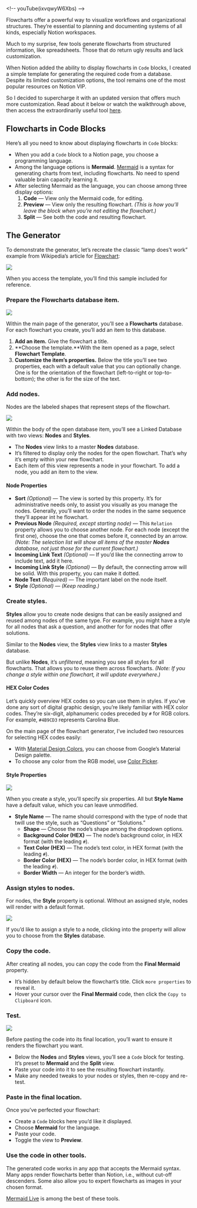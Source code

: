 
\<!-- youTube(ixvqwyW6Xbs) --\>

Flowcharts offer a powerful way to visualize workflows and organizational structures. They’re essential to planning and documenting systems of all kinds, especially Notion workspaces.

Much to my surprise, few tools generate flowcharts from structured information, like spreadsheets. Those that do return ugly results and lack customization.

When Notion added the ability to display flowcharts in `Code` blocks, I created a simple template for generating the required code from a database. Despite its limited customization options, the tool remains one of the most popular resources on Notion VIP. 

So I decided to supercharge it with an updated version that offers much more customization. Read about it below or watch the walkthrough above, then access the extraordinarily useful tool [here](https://www.notion.vip/product/notion-flowchart-generator).

## Flowcharts in Code Blocks
Here’s all you need to know about displaying flowcharts in `Code` blocks:

- When you add a `Code` block to a Notion page, you choose a programming language.
- Among the language options is **Mermaid**. [Mermaid](https://mermaid.js.org/) is a syntax for generating charts from text, including flowcharts. No need to spend valuable brain capacity learning it.
- After selecting Mermaid as the language, you can choose among three display options:
	1. **Code** — View only the Mermaid code, for editing.
	2. **Preview** — View only the resulting flowchart. _(This is how you’ll leave the block when you’re not editing the flowchart.)_
	3. **Split** — See both the code and resulting flowchart.

## The Generator
To demonstrate the generator, let’s recreate the classic “lamp does’t work” example from Wikipedia’s article for [Flowchart](https://en.wikipedia.org/wiki/Flowchart):

![](https://assets.notion.vip/assets/insights/flowchart-generator/og-flowchart.svg)

When you access the template, you’ll find this sample included for reference.

### Prepare the Flowcharts database item.

![](https://assets.notion.vip/assets/insights/flowchart-generator/create-flowcharts-database-item.gif)

Within the main page of the generator, you’ll see a **Flowcharts** database. For each flowchart you create, you’ll add an item to this database.

1. **Add an item.** Give the flowchart a title.
2. **Choose the template.**With the item opened as a page, select **Flowchart Template**.
3. **Customize the item’s properties.** Below the title you’ll see two properties, each with a default value that you can optionally change. One is for the orientation of the flowchart (left-to-right or top-to-bottom); the other is for the size of the text.

### Add nodes.
Nodes are the labeled shapes that represent steps of the flowchart.

![](https://assets.notion.vip/assets/insights/flowchart-generator/add-nodes.png)

Within the body of the open database item, you’ll see a Linked Database with two views: **Nodes** and **Styles**.

- The **Nodes** view links to a master **Nodes** database.
- It’s filtered to display only the nodes for the open flowchart. That’s why it’s empty within your new flowchart.
- Each item of this view represents a node in your flowchart. To add a node, you add an item to the view.

#### Node Properties
- **Sort** _(Optional)_ — The view is sorted by this property. It’s for administrative needs only, to assist you visually as you manage the nodes. Generally, you’ll want to order the nodes in the same sequence they’ll appear int he flowchart.
- **Previous Node** _(Required, except starting node)_ — This `Relation` property allows you to choose another node. For each node (except the first one), choose the one that comes before it, connected by an arrow. _(Note: The selection list will show all items of the master **Nodes** database, not just those for the current flowchart.)_
- **Incoming Link Text** _(Optional)_ — If you’d like the connecting arrow to include text, add it here.
-  **Incoming Link Style** _(Optional)_ — By default, the connecting arrow will be solid. With this property, you can make it dotted.
- **Node Text** _(Required)_ — The important label on the node itself.
- **Style** _(Optional)_ — _(Keep reading.)_

### Create styles.
**Styles** allow you to create node designs that can be easily assigned and reused among nodes of the same type. For example, you might have a style for all nodes that ask a question, and another for for nodes that offer solutions.

Similar to the **Nodes** view, the **Styles** view links to a master **Styles** database. 

But unlike **Nodes**, it’s _unfiltered_, meaning you see all styles for all flowcharts. That allows you to reuse them across flowcharts. _(Note: If you change a style within one flowchart, it will update everywhere.)_

#### HEX Color Codes
Let’s quickly overview HEX codes so you can use them in styles. If you’ve done any sort of digital graphic design, you’re likely familiar with HEX color codes. They’re six-digit, alphanumeric codes preceded by `#` for RGB colors. For example, `#4B9CD3` represents Carolina Blue.

On the main page of the flowchart generator, I’ve included two resources for selecting HEX codes easily:
- With [Material Design Colors](https://materialui.co/colors/), you can choose from Google’s Material Design palette.
- To choose any color from the RGB model, use [Color Picker](https://htmlcolorcodes.com/color-picker/). 

#### Style Properties

![](https://assets.notion.vip/assets/insights/flowchart-generator/styles.png)

When you create a style, you’ll specify six properties. All but **Style Name** have a default value, which you can leave unmodified.
- **Style Name** — The name should correspond with the type of node that twill use the style, such as “Questions” or “Solutions.”
	- **Shape** — Choose the node’s shape among the dropdown options.
	- **Background Color (HEX)** — The node’s background color, in HEX format (with the leading `#`).
	- **Text Color (HEX)** — The node’s text color, in HEX format (with the leading `#`).
	- **Border Color (HEX)** — The node’s border color, in HEX format (with the leading `#`).
	- **Border Width** — An integer for the border’s width.

### Assign styles to nodes.

For nodes, the **Style** property is optional. Without an assigned style, nodes will render with a default format.

![](https://assets.notion.vip/assets/insights/flowchart-generator/assign-style.gif)

If you’d like to assign a style to a node, clicking into the property will allow you to choose from the **Styles** database.

### Copy the code.

After creating all nodes, you can copy the code from the **Final Mermaid** property.
- It’s hidden by default below the flowchart’s title. Click `more properties` to reveal it.
- Hover your cursor over the **Final Mermaid** code, then click the `Copy to Clipboard` icon.

### Test.

![](https://assets.notion.vip/assets/insights/flowchart-generator/test-mermaid.gif)

Before pasting the code into its final location, you’ll want to ensure it renders the flowchart you want.

- Below the **Nodes** and **Styles** views, you’ll see a `Code` block for testing. It’s preset to **Mermaid** and the **Split** view. 
- Paste your code into it to see the resulting flowchart instantly.
- Make any needed tweaks to your nodes or styles, then re-copy and re-test.

### Paste in the final location.
Once you’ve perfected your flowchart:
- Create a `Code` blocks here you’d like it displayed. 
- Choose **Mermaid** for the language.
- Paste your code.
- Toggle the view to **Preview**.

### Use the code in other tools.
The generated code works in any app that accepts the Mermaid syntax. Many apps render flowcharts better than Notion, i.e., without cut-off descenders. Some also allow you to expert flowcharts as images in your chosen format.

[Mermaid Live](https://mermaid.live/) is among the best of these tools.
